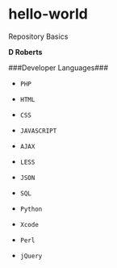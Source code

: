 # hello-world
Repository Basics

__D Roberts__ 

###Developer Languages###
-     PHP
-     HTML
-     CSS
-     JAVASCRIPT
-     AJAX
-     LESS
-     JSON
-     SQL
-     Python
-     Xcode
-     Perl
-     jQuery
